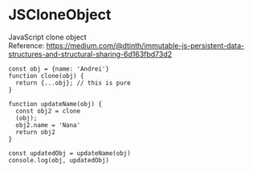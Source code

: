# JSCloneObject
JavaScript clone object 
<br> Reference: https://medium.com/@dtinth/immutable-js-persistent-data-structures-and-structural-sharing-6d163fbd73d2

```JS
const obj = {name: 'Andrei'}
function clone(obj) {
  return {...obj}; // this is pure
}

function updateName(obj) {
  const obj2 = clone
  (obj);
  obj2.name = 'Nana'
  return obj2
}
```

```JS
const updatedObj = updateName(obj)
console.log(obj, updatedObj)
```

